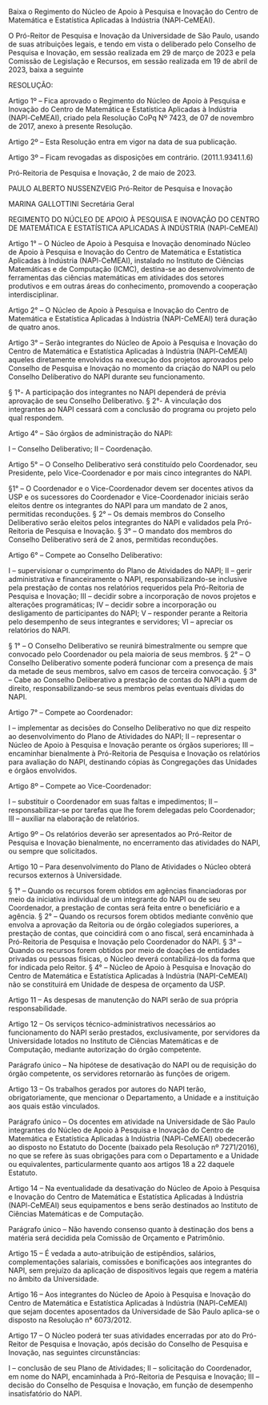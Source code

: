 Baixa o Regimento do Núcleo de Apoio à Pesquisa e Inovação do Centro de Matemática e Estatística Aplicadas à Indústria (NAPl-CeMEAI).

O Pró-Reitor de Pesquisa e Inovação da Universidade de São Paulo, usando de suas atribuições legais, e tendo em vista o deliberado pelo Conselho de Pesquisa e Inovação, em sessão realizada em 29 de março de 2023 e pela Comissão de Legislação e Recursos, em sessão realizada em 19 de abril de 2023, baixa a seguinte

RESOLUÇÃO:

Artigo 1º – Fica aprovado o Regimento do Núcleo de Apoio à Pesquisa e Inovação do Centro de Matemática e Estatística Aplicadas à Indústria (NAPl-CeMEAI), criado pela Resolução CoPq Nº 7423, de 07 de novembro de 2017, anexo à presente Resolução.

Artigo 2º – Esta Resolução entra em vigor na data de sua publicação.

Artigo 3º – Ficam revogadas as disposições em contrário. (2011.1.9341.1.6)

Pró-Reitoria de Pesquisa e Inovação, 2 de maio de 2023.

PAULO ALBERTO NUSSENZVEIG
Pró-Reitor de Pesquisa e Inovação

MARINA GALLOTTINI
Secretária Geral

REGIMENTO DO NÚCLEO DE APOIO À PESQUISA E INOVAÇÃO DO CENTRO DE MATEMÁTICA E ESTATÍSTICA APLICADAS À INDÚSTRIA (NAPl-CeMEAI)

Artigo 1° – O Núcleo de Apoio à Pesquisa e Inovação denominado Núcleo de Apoio à Pesquisa e Inovação do Centro de Matemática e Estatística Aplicadas à Indústria (NAPl-CeMEAI), instalado no Instituto de Ciências Matemáticas e de Computação (ICMC), destina-se ao desenvolvimento de ferramentas das ciências matemáticas em atividades dos setores produtivos e em outras áreas do conhecimento, promovendo a cooperação interdisciplinar.

Artigo 2° – O Núcleo de Apoio à Pesquisa e Inovação do Centro de Matemática e Estatística Aplicadas à Indústria (NAPI-CeMEAI) terá duração de quatro anos.

Artigo 3° – Serão integrantes do Núcleo de Apoio à Pesquisa e Inovação do Centro de Matemática e Estatística Aplicadas à Indústria (NAPl-CeMEAI) aqueles diretamente envolvidos na execução dos projetos aprovados pelo Conselho de Pesquisa e Inovação no momento da criação do NAPI ou pelo Conselho Deliberativo do NAPI durante seu funcionamento.

§ 1°- A participação dos integrantes no NAPI dependerá de prévia aprovação de seu Conselho Deliberativo.
§ 2°- A vinculação dos integrantes ao NAPI cessará com a conclusão do programa ou projeto pelo qual respondem.

Artigo 4° – São órgãos de administração do NAPI:

I – Conselho Deliberativo;
II – Coordenação.

Artigo 5° – O Conselho Deliberativo será constituído pelo Coordenador, seu Presidente, pelo Vice-Coordenador e por mais cinco integrantes do NAPI.

§1° – O Coordenador e o Vice-Coordenador devem ser docentes ativos da USP e os sucessores do Coordenador e Vice-Coordenador iniciais serão eleitos dentre os integrantes do NAPI para um mandato de 2 anos, permitidas reconduções.
§ 2° – Os demais membros do Conselho Deliberativo serão eleitos pelos integrantes do NAPI e validados pela Pró-Reitoria de Pesquisa e Inovação.
§ 3° – O mandato dos membros do Conselho Deliberativo será de 2 anos, permitidas reconduções.

Artigo 6° – Compete ao Conselho Deliberativo:

I – supervisionar o cumprimento do Plano de Atividades do NAPI;
II – gerir administrativa e financeiramente o NAPI, responsabilizando-se inclusive pela prestação de contas nos relatórios requeridos pela Pró-Reitoria de Pesquisa e Inovação;
III – decidir sobre a incorporação de novos projetos e alterações programáticas;
IV – decidir sobre a incorporação ou desligamento de participantes do NAPI;
V – responder perante a Reitoria pelo desempenho de seus integrantes e servidores;
VI – apreciar os relatórios do NAPI.

§ 1° – O Conselho Deliberativo se reunirá bimestralmente ou sempre que convocado pelo Coordenador ou pela maioria de seus membros.
§ 2° – O Conselho Deliberativo somente poderá funcionar com a presença de mais da metade de seus membros, salvo em casos de terceira convocação.
§ 3° – Cabe ao Conselho Deliberativo a prestação de contas do NAPI a quem de direito, responsabilizando-se seus membros pelas eventuais dívidas do NAPI.

Artigo 7° – Compete ao Coordenador:

I – implementar as decisões do Conselho Deliberativo no que diz respeito ao desenvolvimento do Plano de Atividades do NAPI;
II – representar o Núcleo de Apoio à Pesquisa e Inovação perante os órgãos superiores;
III – encaminhar bienalmente à Pró-Reitoria de Pesquisa e Inovação os relatórios para avaliação do NAPI, destinando cópias às Congregações das Unidades e órgãos envolvidos.

Artigo 8º – Compete ao Vice-Coordenador:

I – substituir o Coordenador em suas faltas e impedimentos;
II – responsabilizar-se por tarefas que lhe forem delegadas pelo Coordenador;
III – auxiliar na elaboração de relatórios.

Artigo 9º – Os relatórios deverão ser apresentados ao Pró-Reitor de Pesquisa e Inovação bienalmente, no encerramento das atividades do NAPI, ou sempre que solicitados.

Artigo 10 – Para desenvolvimento do Plano de Atividades o Núcleo obterá recursos externos à Universidade.

§ 1° – Quando os recursos forem obtidos em agências financiadoras por meio da iniciativa individual de um integrante do NAPI ou de seu Coordenador, a prestação de contas será feita entre o beneficiário e a agência.
§ 2° – Quando os recursos forem obtidos mediante convênio que envolva a aprovação da Reitoria ou de órgão colegiados superiores, a prestação de contas, que coincidirá com o ano fiscal, será encaminhada à Pró-Reitoria de Pesquisa e Inovação pelo Coordenador do NAPI.
§ 3° – Quando os recursos forem obtidos por meio de doações de entidades privadas ou pessoas físicas, o Núcleo deverá contabilizá-los da forma que for indicada pelo Reitor.
§ 4° – Núcleo de Apoio à Pesquisa e Inovação do Centro de Matemática e Estatística Aplicadas à Indústria (NAPI-CeMEAI) não se constituirá em Unidade de despesa de orçamento da USP.

Artigo 11 – As despesas de manutenção do NAPI serão de sua própria responsabilidade.

Artigo 12 – Os serviços técnico-administrativos necessários ao funcionamento do NAPI serão prestados, exclusivamente, por servidores da Universidade lotados no Instituto de Ciências Matemáticas e de Computação, mediante autorização do órgão competente.

Parágrafo único – Na hipótese de desativação do NAPI ou de requisição do órgão competente, os servidores retornarão às funções de origem.

Artigo 13 – Os trabalhos gerados por autores do NAPI terão, obrigatoriamente, que mencionar o Departamento, a Unidade e a instituição aos quais estão vinculados.

Parágrafo único – Os docentes em atividade na Universidade de São Paulo integrantes do Núcleo de Apoio à Pesquisa e Inovação do Centro de Matemática e Estatística Aplicadas à Indústria (NAPl-CeMEAI) obedecerão ao disposto no Estatuto do Docente (baixado pela Resolução nº 7271/2016), no que se refere às suas obrigações para com o Departamento e a Unidade ou equivalentes, particularmente quanto aos artigos 18 a 22 daquele Estatuto.

Artigo 14 – Na eventualidade da desativação do Núcleo de Apoio à Pesquisa e Inovação do Centro de Matemática e Estatística Aplicadas à Indústria (NAPl-CeMEAI) seus equipamentos e bens serão destinados ao Instituto de Ciências Matemáticas e de Computação.

Parágrafo único – Não havendo consenso quanto à destinação dos bens a matéria será decidida pela Comissão de Orçamento e Patrimônio.

Artigo 15 – É vedada a auto-atribuição de estipêndios, salários, complementações salariais, comissões e bonificações aos integrantes do NAPI, sem prejuízo da aplicação de dispositivos legais que regem a matéria no âmbito da Universidade.

Artigo 16 – Aos integrantes do Núcleo de Apoio à Pesquisa e Inovação do Centro de Matemática e Estatística Aplicadas à Indústria (NAPl-CeMEAI) que sejam docentes aposentados da Universidade de São Paulo aplica-se o disposto na Resolução n° 6073/2012.

Artigo 17 – O Núcleo poderá ter suas atividades encerradas por ato do Pró-Reitor de Pesquisa e Inovação, após decisão do Conselho de Pesquisa e Inovação, nas seguintes circunstâncias:

I – conclusão de seu Plano de Atividades;
II – solicitação do Coordenador, em nome do NAPI, encaminhada à Pró-Reitoria de Pesquisa e Inovação;
III – decisão do Conselho de Pesquisa e Inovação, em função de desempenho insatisfatório do NAPI.